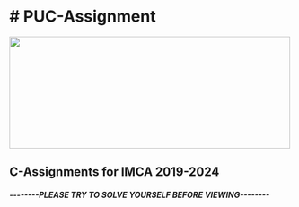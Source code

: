 <html>
  
 <h1> # PUC-Assignment</h1>
<body>
<img src="http://edlibre.com/wp-content/uploads/CProgrammingandDataStructures_1438585513.jpg"height="200"width="500">  
<h2>C-Assignments for IMCA 2019-2024</h2>
<h5>--------PLEASE TRY TO SOLVE YOURSELF BEFORE VIEWING--------</h5>
<a href="https://github.com/chandrakant100/PUC-Assignment/tree/master/assingment1"></a>  
</body>
</html>
